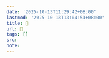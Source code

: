```yaml
---
date: '2025-10-13T11:29:42+08:00'
lastmod: '2025-10-13T13:04:51+08:00'
title: 󰢯
url: 󰢯
tags: []
src:
note:
---
```

